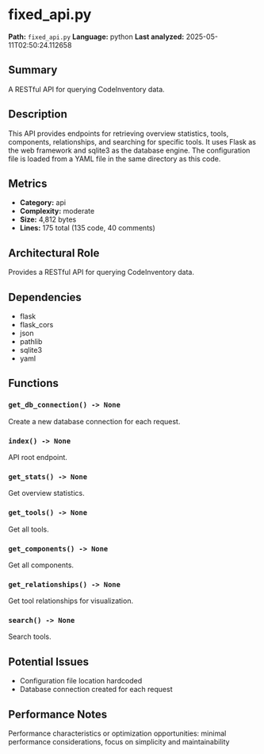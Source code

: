 # fixed_api.py

**Path:** `fixed_api.py`
**Language:** python
**Last analyzed:** 2025-05-11T02:50:24.112658

## Summary

A RESTful API for querying CodeInventory data.

## Description

This API provides endpoints for retrieving overview statistics, tools, components, relationships, and searching for specific tools. It uses Flask as the web framework and sqlite3 as the database engine. The configuration file is loaded from a YAML file in the same directory as this code.

## Metrics

- **Category:** api
- **Complexity:** moderate
- **Size:** 4,812 bytes
- **Lines:** 175 total (135 code, 40 comments)

## Architectural Role

Provides a RESTful API for querying CodeInventory data.

## Dependencies

- flask
- flask_cors
- json
- pathlib
- sqlite3
- yaml

## Functions

### `get_db_connection() -> None`

Create a new database connection for each request.

### `index() -> None`

API root endpoint.

### `get_stats() -> None`

Get overview statistics.

### `get_tools() -> None`

Get all tools.

### `get_components() -> None`

Get all components.

### `get_relationships() -> None`

Get tool relationships for visualization.

### `search() -> None`

Search tools.

## Potential Issues

- Configuration file location hardcoded
- Database connection created for each request

## Performance Notes

Performance characteristics or optimization opportunities: minimal performance considerations, focus on simplicity and maintainability

